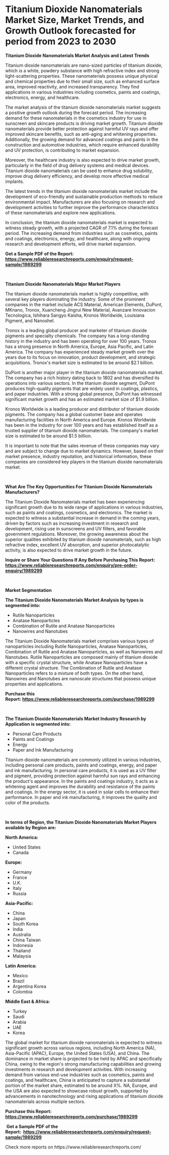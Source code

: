<p><h1>Titanium Dioxide Nanomaterials Market Size, Market Trends, and Growth Outlook forecasted for period from 2023 to 2030</h1></p><p><strong>Titanium Dioxide Nanomaterials Market Analysis and Latest Trends</strong></p>
<p><p>Titanium dioxide nanomaterials are nano-sized particles of titanium dioxide, which is a white, powdery substance with high refractive index and strong light-scattering properties. These nanomaterials possess unique physical and chemical properties due to their small size, such as enhanced surface area, improved reactivity, and increased transparency. They find applications in various industries including cosmetics, paints and coatings, electronics, energy, and healthcare.</p><p>The market analysis of the titanium dioxide nanomaterials market suggests a positive growth outlook during the forecast period. The increasing demand for these nanomaterials in the cosmetics industry for use in sunscreen and skincare products is driving market growth. Titanium dioxide nanomaterials provide better protection against harmful UV rays and offer improved skincare benefits, such as anti-aging and whitening properties. Additionally, the growing demand for advanced coatings and paints in the construction and automotive industries, which require enhanced durability and UV protection, is contributing to market expansion.</p><p>Moreover, the healthcare industry is also expected to drive market growth, particularly in the field of drug delivery systems and medical devices. Titanium dioxide nanomaterials can be used to enhance drug solubility, improve drug delivery efficiency, and develop more effective medical implants.</p><p>The latest trends in the titanium dioxide nanomaterials market include the development of eco-friendly and sustainable production methods to reduce environmental impact. Manufacturers are also focusing on research and development activities to further improve the performance characteristics of these nanomaterials and explore new applications.</p><p>In conclusion, the titanium dioxide nanomaterials market is expected to witness steady growth, with a projected CAGR of 7.1% during the forecast period. The increasing demand from industries such as cosmetics, paints and coatings, electronics, energy, and healthcare, along with ongoing research and development efforts, will drive market expansion.</p></p>
<p><strong>Get a Sample PDF of the Report:&nbsp; <a href="https://www.reliableresearchreports.com/enquiry/request-sample/1989299">https://www.reliableresearchreports.com/enquiry/request-sample/1989299</a></strong></p>
<p>&nbsp;</p>
<p><strong>Titanium Dioxide Nanomaterials Major Market Players</strong></p>
<p><p>The titanium dioxide nanomaterials market is highly competitive, with several key players dominating the industry. Some of the prominent companies in the market include ACS Material, American Elements, DuPont, MKnano, Tronox, Xuancheng Jingrui New Material, Avanzare Innovacion Tecnologica, Ishihara Sangyo Kaisha, Kronos Worldwide, Louisiana Pigment, and Nanoshel.</p><p>Tronox is a leading global producer and marketer of titanium dioxide pigments and specialty chemicals. The company has a long-standing history in the industry and has been operating for over 100 years. Tronox has a strong presence in North America, Europe, Asia Pacific, and Latin America. The company has experienced steady market growth over the years due to its focus on innovation, product development, and strategic acquisitions. Tronox's market size is estimated to be around $2.1 billion.</p><p>DuPont is another major player in the titanium dioxide nanomaterials market. The company has a rich history dating back to 1802 and has diversified its operations into various sectors. In the titanium dioxide segment, DuPont produces high-quality pigments that are widely used in coatings, plastics, and paper industries. With a strong global presence, DuPont has witnessed significant market growth and has an estimated market size of $1.9 billion.</p><p>Kronos Worldwide is a leading producer and distributor of titanium dioxide pigments. The company has a global customer base and operates manufacturing facilities in North America and Europe. Kronos Worldwide has been in the industry for over 100 years and has established itself as a trusted supplier of titanium dioxide nanomaterials. The company's market size is estimated to be around $1.5 billion.</p><p>It is important to note that the sales revenue of these companies may vary and are subject to change due to market dynamics. However, based on their market presence, industry reputation, and historical information, these companies are considered key players in the titanium dioxide nanomaterials market.</p></p>
<p>&nbsp;</p>
<p><strong>What Are The Key Opportunities For Titanium Dioxide Nanomaterials Manufacturers?</strong></p>
<p><p>The Titanium Dioxide Nanomaterials market has been experiencing significant growth due to its wide range of applications in various industries, such as paints and coatings, cosmetics, and electronics. The market is expected to witness a substantial increase in demand in the coming years, driven by factors such as increasing investment in research and development, rising use in sunscreens and UV filters, and favorable government regulations. Moreover, the growing awareness about the superior qualities exhibited by titanium dioxide nanomaterials, such as high refractive index, excellent UV absorption, and superior photocatalytic activity, is also expected to drive market growth in the future.</p></p>
<p><strong>Inquire or Share Your Questions If Any Before Purchasing This Report: <a href="https://www.reliableresearchreports.com/enquiry/pre-order-enquiry/1989299">https://www.reliableresearchreports.com/enquiry/pre-order-enquiry/1989299</a></strong></p>
<p>&nbsp;</p>
<p><strong>Market Segmentation</strong></p>
<p><strong>The Titanium Dioxide Nanomaterials Market Analysis by types is segmented into:</strong></p>
<p><ul><li>Rutile Nanoparticles</li><li>Anatase Nanoparticles</li><li>Combination of Rutile and Anatase Nanoparticles</li><li>Nanowires and Nanotubes</li></ul></p>
<p><p>The Titanium Dioxide Nanomaterials market comprises various types of nanoparticles including Rutile Nanoparticles, Anatase Nanoparticles, Combination of Rutile and Anatase Nanoparticles, as well as Nanowires and Nanotubes. Rutile Nanoparticles are composed mainly of titanium dioxide with a specific crystal structure, while Anatase Nanoparticles have a different crystal structure. The Combination of Rutile and Anatase Nanoparticles refers to a mixture of both types. On the other hand, Nanowires and Nanotubes are nanoscale structures that possess unique properties and applications.</p></p>
<p><strong>Purchase this Report:&nbsp;<a href="https://www.reliableresearchreports.com/purchase/1989299">https://www.reliableresearchreports.com/purchase/1989299</a></strong></p>
<p>&nbsp;</p>
<p><strong>The Titanium Dioxide Nanomaterials Market Industry Research by Application is segmented into:</strong></p>
<p><ul><li>Personal Care Products</li><li>Paints and Coatings</li><li>Energy</li><li>Paper and Ink Manufacturing</li></ul></p>
<p><p>Titanium dioxide nanomaterials are commonly utilized in various industries, including personal care products, paints and coatings, energy, and paper and ink manufacturing. In personal care products, it is used as a UV filter and pigment, providing protection against harmful sun rays and enhancing the product's appearance. In the paints and coatings industry, it acts as a whitening agent and improves the durability and resistance of the paints and coatings. In the energy sector, it is used in solar cells to enhance their performance. In paper and ink manufacturing, it improves the quality and color of the products.</p></p>
<p>&nbsp;</p>
<p><strong>In terms of Region, the Titanium Dioxide Nanomaterials Market Players available by Region are:</strong></p>
<p>
    <p> <strong> North America: </strong>
        <ul>
            <li>United States</li>
            <li>Canada</li>
        </ul>
        </p> 
    <p> <strong> Europe: </strong>
        <ul>
            <li>Germany</li>
            <li>France</li>
            <li>U.K.</li>
            <li>Italy</li>
            <li>Russia</li>
        </ul>
        </p> 
    <p> <strong> Asia-Pacific: </strong>
        <ul>
            <li>China</li>
            <li>Japan</li>
            <li>South Korea</li>
            <li>India</li>
            <li>Australia</li>
            <li>China Taiwan</li>
            <li>Indonesia</li>
            <li>Thailand</li>
            <li>Malaysia</li>
        </ul>
        </p> 
    <p> <strong> Latin America: </strong>
        <ul>
            <li>Mexico</li>
            <li>Brazil</li>
            <li>Argentina Korea</li>
            <li>Colombia</li>
        </ul>
        </p> 
    <p> <strong> Middle East & Africa: </strong>
        <ul>
            <li>Turkey</li>
            <li>Saudi</li>
            <li>Arabia</li>
            <li>UAE</li>
            <li>Korea</li>
        </ul>
    </p>
    </p>
<p><p>The global market for titanium dioxide nanomaterials is expected to witness significant growth across various regions, including North America (NA), Asia-Pacific (APAC), Europe, the United States (USA), and China. The dominance in market share is projected to be held by APAC and specifically China, owing to the region's strong manufacturing capabilities and growing investments in research and development activities. With increasing demand from various end-use industries such as cosmetics, paints and coatings, and healthcare, China is anticipated to capture a substantial portion of the market share, estimated to be around X%. NA, Europe, and the USA are also expected to showcase robust growth, supported by advancements in nanotechnology and rising applications of titanium dioxide nanomaterials across multiple sectors.</p></p>
<p><strong>Purchase this Report: <a href="https://www.reliableresearchreports.com/purchase/1989299">https://www.reliableresearchreports.com/purchase/1989299</a></strong></p>
<p>&nbsp;<strong>Get a Sample PDF of the Report:&nbsp;&nbsp;<a href="https://www.reliableresearchreports.com/enquiry/request-sample/1989299">https://www.reliableresearchreports.com/enquiry/request-sample/1989299</a></strong></p>
<p><strong></strong></p>
<p>Check more reports on https://www.reliableresearchreports.com/</p>